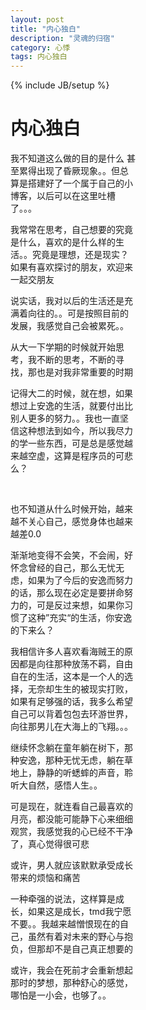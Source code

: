 ```yaml
---
layout: post
title: "内心独白"
description: "灵魂的归宿"
category: 心悸
tags: 内心独白
---
```

{% include JB/setup %}
<div class="in-center" style="width:200px">
	<h1>内心独白</h1>
	<p>我不知道这么做的目的是什么	甚至累得出现了昏厥现象。。但总算是搭建好了一个属于自己的小博客，以后可以在这里吐槽了。。。</p>
	<p>我常常在思考，自己想要的究竟是什么，喜欢的是什么样的生活。。究竟是理想，还是现实？如果有喜欢探讨的朋友，欢迎来一起交朋友</p>
	<p>说实话，我对以后的生活还是充满着向往的。。可是按照目前的发展，我感觉自己会被累死。。</p>
	<P>从大一下学期的时候就开始思考，我不断的思考，不断的寻找，那也是对我非常重要的时期</p>
	<p>记得大二的时候，就在想，如果想过上安逸的生活，就要付出比别人更多的努力。。我也一直坚信这种想法到如今，所以我尽力的学一些东西，可是总是感觉越来越空虚，这算是程序员的可悲么？</p>
	<br />
	<p>也不知道从什么时候开始，越来越不关心自己，感觉身体也越来越差0.0</p>
	<p>渐渐地变得不会笑，不会闹，好怀念曾经的自己，那么无忧无虑，如果为了今后的安逸而努力的话，那么现在必定是要拼命努力的，可是反过来想，如果你习惯了这种”充实“的生活，你安逸的下来么？</p>
	<P>我相信许多人喜欢看海贼王的原因都是向往那种放荡不羁，自由自在的生活，这本是一个人的选择，无奈却生生的被现实打败，如果有足够强的话，我多么希望自己可以背着包包去环游世界，向往那男儿在大海上的飞翔。。。</p>
	<p>继续怀念躺在童年躺在树下，那种安逸，那种无忧无虑，躺在草地上，静静的听蟋蟀的声音，聆听大自然，感悟人生。。</p>
	<p>可是现在，就连看自己最喜欢的月亮，都没能可能静下心来细细观赏，我感觉我的心已经不干净了，真心觉得很可悲</p>
	<P>或许，男人就应该默默承受成长带来的烦恼和痛苦</p>
	<p>一种牵强的说法，这样算是成长，如果这是成长，tmd我宁愿不要。。我越来越憎恨现在的自己，虽然有着对未来的野心与抱负，但那却不是自己真正想要的</p>
	<p>或许，我会在死前才会重新想起那时的梦想，那种舒心的感觉，哪怕是一小会，也够了。。</p>
</div>

